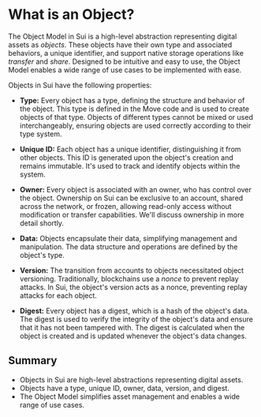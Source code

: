 # What is an Object?

The Object Model in Sui is a high-level abstraction representing digital assets as *objects*. These objects have their own type and associated behaviors, a unique identifier, and support native storage operations like *transfer* and *share*. Designed to be intuitive and easy to use, the Object Model enables a wide range of use cases to be implemented with ease.

Objects in Sui have the following properties:

- **Type:** Every object has a type, defining the structure and behavior of the object. This type is defined in the Move code and is used to create objects of that type. Objects of different types cannot be mixed or used interchangeably, ensuring objects are used correctly according to their type system.

- **Unique ID:** Each object has a unique identifier, distinguishing it from other objects. This ID is generated upon the object's creation and remains immutable. It's used to track and identify objects within the system.

- **Owner:** Every object is associated with an owner, who has control over the object. Ownership on Sui can be exclusive to an account, shared across the network, or frozen, allowing read-only access without modification or transfer capabilities. We'll discuss ownership in more detail shortly.

- **Data:** Objects encapsulate their data, simplifying management and manipulation. The data structure and operations are defined by the object's type.

- **Version:** The transition from accounts to objects necessitated object versioning. Traditionally, blockchains use a *nonce* to prevent replay attacks. In Sui, the object's version acts as a nonce, preventing replay attacks for each object.

- **Digest:** Every object has a digest, which is a hash of the object's data. The digest is used to verify the integrity of the object's data and ensure that it has not been tampered with. The digest is calculated when the object is created and is updated whenever the object's data changes.

## Summary

- Objects in Sui are high-level abstractions representing digital assets.
- Objects have a type, unique ID, owner, data, version, and digest.
- The Object Model simplifies asset management and enables a wide range of use cases.
